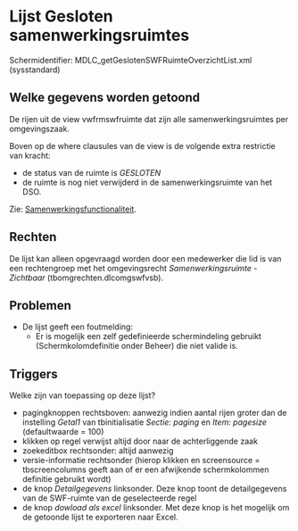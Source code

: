 # Lijst Gesloten samenwerkingsruimtes

Schermidentifier: MDLC_getGeslotenSWFRuimteOverzichtList.xml (sysstandard)

## Welke gegevens worden getoond

De rijen uit de view vwfrmswfruimte dat zijn alle samenwerkingsruimtes per omgevingszaak.

Boven op de where clausules van de view is de volgende extra restrictie van kracht:

- de status van de ruimte is _GESLOTEN_
- de ruimte is nog niet verwijderd in de samenwerkingsruimte van het DSO.

Zie: [Samenwerkingsfunctionaliteit](../../../../instellen_inrichten/samenwerkingsfunctionaliteit.md).

## Rechten

De lijst kan alleen opgevraagd worden door een medewerker die lid is van een rechtengroep met het omgevingsrecht _Samenwerkingsruimte - Zichtbaar_ (tbomgrechten.dlcomgswfvsb).

## Problemen

- De lijst geeft een foutmelding:
  - Er is mogelijk een zelf gedefinieerde schermindeling gebruikt (Schermkolomdefinitie onder Beheer) die niet valide is.

## Triggers

Welke zijn van toepassing op deze lijst?

- pagingknoppen rechtsboven: aanwezig indien aantal rijen groter dan de instelling _Getal1_ van tbinitialisatie _Sectie: paging_ en _Item: pagesize_ (defaultwaarde = 100)
- klikken op regel verwijst altijd door naar de achterliggende zaak
- zoekeditbox rechtsonder: altijd aanwezig
- versie-informatie rechtsonder (hierop klikken en screensource = tbscreencolumns geeft aan of er een afwijkende schermkolommen definitie gebruikt wordt)
- de knop _Detailgegevens_ linksonder. Deze knop toont de detailgegevens van de SWF-ruimte van de geselecteerde regel
- de knop _dowload als excel_ linksonder. Met deze knop is het mogelijk om de getoonde lijst te exporteren naar Excel.
